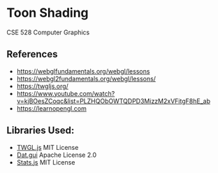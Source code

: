 # Toon Shading
CSE 528 Computer Graphics

## References

- https://webglfundamentals.org/webgl/lessons
- https://webgl2fundamentals.org/webgl/lessons/
- https://twgljs.org/
- https://www.youtube.com/watch?v=kjBOesZCoqc&list=PLZHQObOWTQDPD3MizzM2xVFitgF8hE_ab
- https://learnopengl.com

## Libraries Used:

- [TWGL.js](https://twgljs.org/) MIT License
- [Dat.gui](https://github.com/dataarts/dat.gui) Apache License 2.0
- [Stats.js](http://mrdoob.github.io/stats.js/) MIT License

